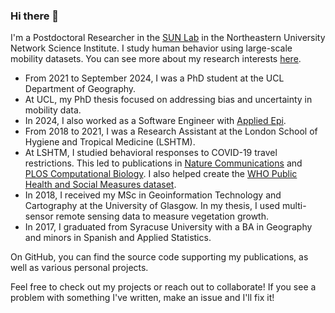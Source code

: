 ### Hi there 👋

I'm a Postdoctoral Researcher in the [SUN Lab](https://socialurban.net) in the Northeastern University Network Science Institute. I study human behavior using large-scale mobility datasets. You can see more about my research interests [here](https://hamishgibbs.net/).

* From 2021 to September 2024, I was a PhD student at the UCL Department of Geography.
* At UCL, my PhD thesis focused on addressing bias and uncertainty in mobility data.
* In 2024, I also worked as a Software Engineer with [Applied Epi](https://appliedepi.org/).
* From 2018 to 2021, I was a Research Assistant at the London School of Hygiene and Tropical Medicine (LSHTM).
* At LSHTM, I studied behavioral responses to COVID-19 travel restrictions. This led to publications in [Nature Communications](https://www.nature.com/articles/s41467-020-18783-0) and [PLOS Computational Biology](https://journals.plos.org/ploscompbiol/article?id=10.1371/journal.pcbi.1009162). I also helped create the [WHO Public Health and Social Measures dataset](https://www.who.int/emergencies/diseases/novel-coronavirus-2019/phsm).
* In 2018, I received my MSc in Geoinformation Technology and Cartography at the University of Glasgow. In my thesis, I used multi-sensor remote sensing data to measure vegetation growth.
* In 2017, I graduated from Syracuse University with a BA in Geography and minors in Spanish and Applied Statistics.

On GitHub, you can find the source code supporting my publications, as well as various personal projects. 

Feel free to check out my projects or reach out to collaborate! If you see a problem with something I've written, make an issue and I'll fix it!
